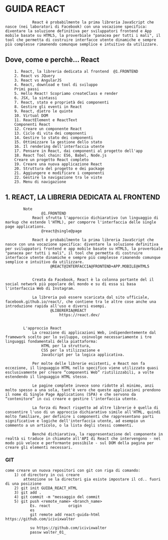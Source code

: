 # GUIDA REACT
				React è probabilmente la prima libreria JavaScript che nasce (nei laboratori di Facebook) con una vocazione specifica: diventare la soluzione definitiva per sviluppatori frontend e App mobile basate su HTML5, la proverbiale "panacea per tutti i mali", il tool che permetta di costruire interfacce utente dinamiche e sempre più complesse rimanendo comunque semplice e intuitivo da utilizzare.

## Dove, come e perchè… React
		1. React, la libreria dedicata al frontend  @1.FRONTEND
		2. React vs JQuery
		3. React vs AngularJS
		4. React, download e tool di sviluppo
		Primi passi
		5. Hello React! Scopriamo createClass e render
		6. JSX, la sintassi
		7. React, stato e proprietà dei componenti
		8. Gestire gli eventi in React
		9. React, dietro le quinte
		10. Virtual DOM
		11. ReactElement e ReactText
		Componenti React
		12. Creare un componente React
		13. Ciclo di vita dei componenti
		14. Gestire lo stato dei componenti
		15. Ottimizzare la gestione dello stato
		16. Il rendering dell'interfaccia utente
		17. Pensare in React, dai componenti al progetto dell'app
		18. React Tool chain: ES6, Babel, Node.js
		Creare un progetto React completo
		19. Creare una nuova applicazione React
		20. Struttura del progetto e dei package
		21. Aggiungere e modificare i componenti
		22. Gestire la navigazione tra le viste
		23. Menu di navigazione


## 1. REACT, LA LIBRERIA DEDICATA AL FRONTEND
			Note
					@1.FRONTEND
				React sfrutta l'approccio dichiarativo (un linguaggio di markup che estende l'HTML), per comporre l'interfaccia delle single page applications.
					@react@single@page
	
				React è probabilmente la prima libreria JavaScript che nasce con una vocazione specifica: diventare la soluzione definitiva per sviluppatori frontend e app mobile basate su HTML5, la proverbiale "panacea per tutti i mali", il tool che permetta di costruire interfacce utente dinamiche e sempre più complesse rimanendo comunque semplice e intuitivo da utilizzare.
						@REACT@INTERFACCIA@FRONTEND+APP.MOBILE@HTML5
	
				
				Creata da Facebook, React è la colonna portante del il social network più popolare del mondo e su di essa si basa l'interfaccia Web di Instagram.
	
				La libreria può essere scaricata dal sito ufficiale, facebook.github.io/react/, che contiene tra le altre cose anche una introduzione rapida all'uso e diversi esempi.
						@LIBERERIA@REACT
							https://react.dev/
	
				
			L'approccio React
				La creazione di applicazioni Web, indipendentemente dal framework scelto per lo sviluppo, coinvolge necessariamente i tre linguaggi fondamentali della piattaforma: 
					HTML per la struttura, 
					CSS per la stilizzazione e 
					JavaScript per la logica applicativa.
				
				Per molte delle librerie esistenti, e React non fa eccezione, il linguaggio HTML nello specifico viene utilizzato quasi esclusivamente per creare “componenti Web” riutilizzabili, a volte estendendo il linguaggio HTML stesso.
				
				Le pagine complete invece sono ridotte al minimo, anzi molto spesso a una sola, tant'è vero che queste applicazioni prendono il nome di Single Page Applications (SPA) e che servono da “contenitore” in cui creare e gestire l'interfaccia utente.
				
				La forza di React rispetto ad altre librerie è quella di consentire l'uso di un approccio dichiarativo simile all'HTML, quindi molto familiare, per definire i componenti che rappresentano parti significative e logiche dell'interfaccia utente, ad esempio un commento a un articolo, o la lista degli stessi commenti.
				
				Benché dichiarativa, la rappresentazione del componente in realtà si traduce in chiamate all'API di React che intervengono - nel modo più veloce e performante possibile - sul DOM della pagina per creare gli elementi necessari.





















### GIT
	come creare un nuova repositori con git con riga di comando:
		1) cd directory in cui creare
			attenzione se la directori gia esiste impostare il cd.. fuori di una posizione
		2) git init GUIDA_REACT_HTML
		3) git add .
		4) git commit -m "messaggio del commit	
		5) git push <remote_name> <branch_name>
			   Es. react        origin
			   es
			   git remote add react-guida-html https://github.com/icivixwalter

			   su https://github.com/icivixwalter
			   passw walter_01_
				
